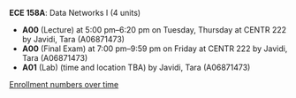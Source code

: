 **ECE 158A**: Data Networks I (4 units)

- **A00** (Lecture) at 5:00 pm–6:20 pm on Tuesday, Thursday at CENTR 222 by Javidi, Tara (A06871473)
- **A00** (Final Exam) at 7:00 pm–9:59 pm on Friday at CENTR 222 by Javidi, Tara (A06871473)
- **A01** (Lab) (time and location TBA) by Javidi, Tara (A06871473)

[Enrollment numbers over time](./ECE158A.tsv)
